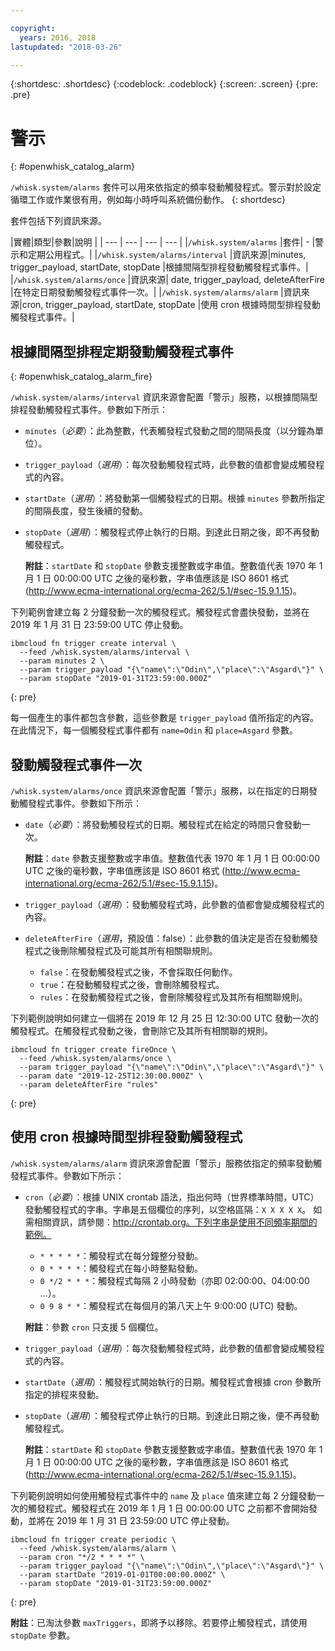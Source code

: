 ```yaml
---

copyright:
  years: 2016, 2018
lastupdated: "2018-03-26"

---
```


{:shortdesc: .shortdesc}
{:codeblock: .codeblock}
{:screen: .screen}
{:pre: .pre}

# 警示
{: #openwhisk_catalog_alarm}

`/whisk.system/alarms` 套件可以用來依指定的頻率發動觸發程式。警示對於設定循環工作或作業很有用，例如每小時呼叫系統備份動作。
{: shortdesc}

套件包括下列資訊來源。

|實體|類型|參數|說明
|
| --- | --- | --- | --- |
|`/whisk.system/alarms` |套件| - |警示和定期公用程式。|
|`/whisk.system/alarms/interval` |資訊來源|minutes, trigger_payload, startDate, stopDate |根據間隔型排程發動觸發程式事件。|
|`/whisk.system/alarms/once` |資訊來源| date, trigger_payload, deleteAfterFire |在特定日期發動觸發程式事件一次。|
|`/whisk.system/alarms/alarm` |資訊來源|cron, trigger_payload, startDate, stopDate |使用 cron 根據時間型排程發動觸發程式事件。|


## 根據間隔型排程定期發動觸發程式事件
{: #openwhisk_catalog_alarm_fire}

`/whisk.system/alarms/interval` 資訊來源會配置「警示」服務，以根據間隔型排程發動觸發程式事件。參數如下所示：

- `minutes`（*必要*）：此為整數，代表觸發程式發動之間的間隔長度（以分鐘為單位）。
- `trigger_payload`（*選用*）：每次發動觸發程式時，此參數的值都會變成觸發程式的內容。
- `startDate`（*選用*）：將發動第一個觸發程式的日期。根據 `minutes` 參數所指定的間隔長度，發生後續的發動。
- `stopDate`（*選用*）：觸發程式停止執行的日期。到達此日期之後，即不再發動觸發程式。

  **附註**：`startDate` 和 `stopDate` 參數支援整數或字串值。整數值代表 1970 年 1 月 1 日 00:00:00 UTC 之後的毫秒數，字串值應該是 ISO 8601 格式 (http://www.ecma-international.org/ecma-262/5.1/#sec-15.9.1.15)。

下列範例會建立每 2 分鐘發動一次的觸發程式。觸發程式會盡快發動，並將在 2019 年 1 月 31 日 23:59:00 UTC 停止發動。

  ```
  ibmcloud fn trigger create interval \
    --feed /whisk.system/alarms/interval \
    --param minutes 2 \
    --param trigger_payload "{\"name\":\"Odin\",\"place\":\"Asgard\"}" \
    --param stopDate "2019-01-31T23:59:00.000Z"
  ```
  {: pre}

每一個產生的事件都包含參數，這些參數是 `trigger_payload` 值所指定的內容。在此情況下，每一個觸發程式事件都有 `name=Odin` 和 `place=Asgard` 參數。

## 發動觸發程式事件一次

`/whisk.system/alarms/once` 資訊來源會配置「警示」服務，以在指定的日期發動觸發程式事件。參數如下所示：

- `date`（*必要*）：將發動觸發程式的日期。觸發程式在給定的時間只會發動一次。

  **附註**：`date` 參數支援整數或字串值。整數值代表 1970 年 1 月 1 日 00:00:00 UTC 之後的毫秒數，字串值應該是 ISO 8601 格式 (http://www.ecma-international.org/ecma-262/5.1/#sec-15.9.1.15)。

- `trigger_payload`（*選用*）：發動觸發程式時，此參數的值都會變成觸發程式的內容。

- `deleteAfterFire`（*選用*，預設值：false）：此參數的值決定是否在發動觸發程式之後刪除觸發程式及可能其所有相關聯規則。
  - `false`：在發動觸發程式之後，不會採取任何動作。
  - `true`：在發動觸發程式之後，會刪除觸發程式。
  - `rules`：在發動觸發程式之後，會刪除觸發程式及其所有相關聯規則。

下列範例說明如何建立一個將在 2019 年 12 月 25 日 12:30:00 UTC 發動一次的觸發程式。在觸發程式發動之後，會刪除它及其所有相關聯的規則。

  ```
  ibmcloud fn trigger create fireOnce \
    --feed /whisk.system/alarms/once \
    --param trigger_payload "{\"name\":\"Odin\",\"place\":\"Asgard\"}" \
    --param date "2019-12-25T12:30:00.000Z" \
    --param deleteAfterFire "rules"
  ```
  {: pre}

## 使用 cron 根據時間型排程發動觸發程式

`/whisk.system/alarms/alarm` 資訊來源會配置「警示」服務依指定的頻率發動觸發程式事件。參數如下所示：

- `cron`（*必要*）：根據 UNIX crontab 語法，指出何時（世界標準時間，UTC）發動觸發程式的字串。字串是五個欄位的序列，以空格區隔：`X X X X X`。
如需相關資訊，請參閱：http://crontab.org。下列字串是使用不同頻率期間的範例。

  - `* * * * *`：觸發程式在每分鐘整分發動。
  - `0 * * * *`：觸發程式在每小時整點發動。
  - `0 */2 * * *`：觸發程式每隔 2 小時發動（亦即 02:00:00、04:00:00 ...）。
  - `0 9 8 * *`：觸發程式在每個月的第八天上午 9:00:00 (UTC) 發動。

  **附註**：參數 `cron` 只支援 5 個欄位。

- `trigger_payload`（*選用*）：每次發動觸發程式時，此參數的值都會變成觸發程式的內容。

- `startDate`（*選用*）：觸發程式開始執行的日期。觸發程式會根據 cron 參數所指定的排程來發動。

- `stopDate`（*選用*）：觸發程式停止執行的日期。到達此日期之後，便不再發動觸發程式。

  **附註**：`startDate` 和 `stopDate` 參數支援整數或字串值。整數值代表 1970 年 1 月 1 日 00:00:00 UTC 之後的毫秒數，字串值應該是 ISO 8601 格式 (http://www.ecma-international.org/ecma-262/5.1/#sec-15.9.1.15)。

下列範例說明如何使用觸發程式事件中的 `name` 及 `place` 值來建立每 2 分鐘發動一次的觸發程式。觸發程式在 2019 年 1 月 1 日 00:00:00 UTC 之前都不會開始發動，並將在 2019 年 1 月 31 日 23:59:00 UTC 停止發動。

  ```
  ibmcloud fn trigger create periodic \
    --feed /whisk.system/alarms/alarm \
    --param cron "*/2 * * * *" \
    --param trigger_payload "{\"name\":\"Odin\",\"place\":\"Asgard\"}" \
    --param startDate "2019-01-01T00:00:00.000Z" \
    --param stopDate "2019-01-31T23:59:00.000Z"
  ```
  {: pre}

 **附註**：已淘汰參數 `maxTriggers`，即將予以移除。若要停止觸發程式，請使用 `stopDate` 參數。
